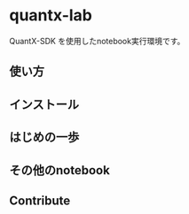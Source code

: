 # quantx-lab

QuantX-SDK を使用したnotebook実行環境です。

## 使い方

## インストール

## はじめの一歩

## その他のnotebook

## Contribute

